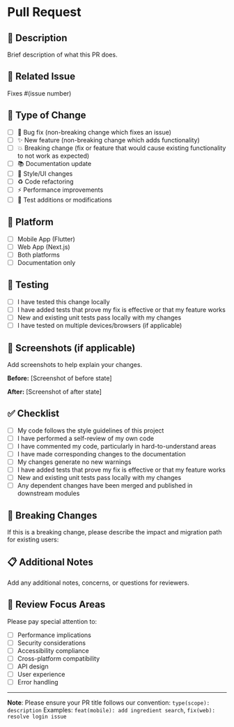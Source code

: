
# Pull Request

## 📝 Description
Brief description of what this PR does.

## 🔗 Related Issue
Fixes #(issue number)

## 🎯 Type of Change
- [ ] 🐛 Bug fix (non-breaking change which fixes an issue)
- [ ] ✨ New feature (non-breaking change which adds functionality)
- [ ] 💥 Breaking change (fix or feature that would cause existing functionality to not work as expected)
- [ ] 📚 Documentation update
- [ ] 🎨 Style/UI changes
- [ ] ♻️ Code refactoring
- [ ] ⚡ Performance improvements
- [ ] 🧪 Test additions or modifications

## 📱 Platform
- [ ] Mobile App (Flutter)
- [ ] Web App (Next.js)
- [ ] Both platforms
- [ ] Documentation only

## 🧪 Testing
- [ ] I have tested this change locally
- [ ] I have added tests that prove my fix is effective or that my feature works
- [ ] New and existing unit tests pass locally with my changes
- [ ] I have tested on multiple devices/browsers (if applicable)

## 📸 Screenshots (if applicable)
Add screenshots to help explain your changes.

**Before:**
[Screenshot of before state]

**After:**
[Screenshot of after state]

## ✅ Checklist
- [ ] My code follows the style guidelines of this project
- [ ] I have performed a self-review of my own code
- [ ] I have commented my code, particularly in hard-to-understand areas
- [ ] I have made corresponding changes to the documentation
- [ ] My changes generate no new warnings
- [ ] I have added tests that prove my fix is effective or that my feature works
- [ ] New and existing unit tests pass locally with my changes
- [ ] Any dependent changes have been merged and published in downstream modules

## 🔄 Breaking Changes
If this is a breaking change, please describe the impact and migration path for existing users:

## 📋 Additional Notes
Add any additional notes, concerns, or questions for reviewers.

## 🎯 Review Focus Areas
Please pay special attention to:
- [ ] Performance implications
- [ ] Security considerations
- [ ] Accessibility compliance
- [ ] Cross-platform compatibility
- [ ] API design
- [ ] User experience
- [ ] Error handling

---

**Note**: Please ensure your PR title follows our convention: `type(scope): description`
Examples: `feat(mobile): add ingredient search`, `fix(web): resolve login issue`
